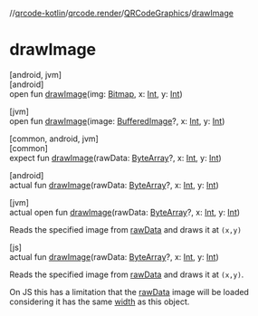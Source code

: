 //[qrcode-kotlin](../../../index.md)/[qrcode.render](../index.md)/[QRCodeGraphics](index.md)/[drawImage](draw-image.md)

# drawImage

[android, jvm]\
[android]\
open fun [drawImage](draw-image.md)(img: [Bitmap](https://developer.android.com/reference/kotlin/android/graphics/Bitmap.html), x: [Int](https://kotlinlang.org/api/latest/jvm/stdlib/kotlin-stdlib/kotlin/-int/index.html), y: [Int](https://kotlinlang.org/api/latest/jvm/stdlib/kotlin-stdlib/kotlin/-int/index.html))

[jvm]\
open fun [drawImage](draw-image.md)(image: [BufferedImage](https://docs.oracle.com/javase/8/docs/api/java/awt/image/BufferedImage.html)?, x: [Int](https://kotlinlang.org/api/latest/jvm/stdlib/kotlin-stdlib/kotlin/-int/index.html), y: [Int](https://kotlinlang.org/api/latest/jvm/stdlib/kotlin-stdlib/kotlin/-int/index.html))

[common, android, jvm]\
[common]\
expect fun [drawImage](draw-image.md)(rawData: [ByteArray](https://kotlinlang.org/api/latest/jvm/stdlib/kotlin-stdlib/kotlin/-byte-array/index.html)?, x: [Int](https://kotlinlang.org/api/latest/jvm/stdlib/kotlin-stdlib/kotlin/-int/index.html), y: [Int](https://kotlinlang.org/api/latest/jvm/stdlib/kotlin-stdlib/kotlin/-int/index.html))

[android]\
actual fun [drawImage](draw-image.md)(rawData: [ByteArray](https://kotlinlang.org/api/latest/jvm/stdlib/kotlin-stdlib/kotlin/-byte-array/index.html)?, x: [Int](https://kotlinlang.org/api/latest/jvm/stdlib/kotlin-stdlib/kotlin/-int/index.html), y: [Int](https://kotlinlang.org/api/latest/jvm/stdlib/kotlin-stdlib/kotlin/-int/index.html))

[jvm]\
actual open fun [drawImage](draw-image.md)(rawData: [ByteArray](https://kotlinlang.org/api/latest/jvm/stdlib/kotlin-stdlib/kotlin/-byte-array/index.html)?, x: [Int](https://kotlinlang.org/api/latest/jvm/stdlib/kotlin-stdlib/kotlin/-int/index.html), y: [Int](https://kotlinlang.org/api/latest/jvm/stdlib/kotlin-stdlib/kotlin/-int/index.html))

Reads the specified image from [rawData](draw-image.md) and draws it at `(x,y)`

[js]\
actual fun [drawImage](draw-image.md)(rawData: [ByteArray](https://kotlinlang.org/api/latest/jvm/stdlib/kotlin-stdlib/kotlin/-byte-array/index.html)?, x: [Int](https://kotlinlang.org/api/latest/jvm/stdlib/kotlin-stdlib/kotlin/-int/index.html), y: [Int](https://kotlinlang.org/api/latest/jvm/stdlib/kotlin-stdlib/kotlin/-int/index.html))

Reads the specified image from [rawData](draw-image.md) and draws it at `(x,y)`.

On JS this has a limitation that the [rawData](draw-image.md) image will be loaded considering it has the same [width]([js]width.md) as this object.

